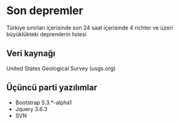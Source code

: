 # Son depremler

Türkiye sınırları içerisinde son 24 saat içerisinde 4 richter ve üzeri büyüklükteki depremlerin listesi

## Veri kaynağı

United States Geological Survey (usgs.org)

## Üçüncü parti yazılımlar

* Bootstrap 5.3.*-alpha1
* Jquery 3.6.3
* SVN
